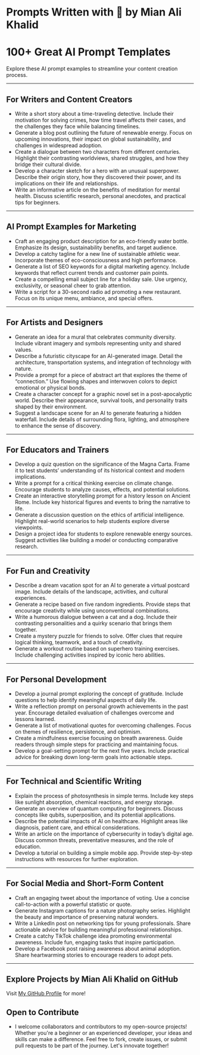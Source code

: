 # Prompts Written with 💖 by Mian Ali Khalid

# 100+ Great AI Prompt Templates

Explore these AI prompt examples to streamline your content creation process.

---

## For Writers and Content Creators

- Write a short story about a time-traveling detective. Include their motivation for solving crimes, how time travel affects their cases, and the challenges they face while balancing timelines.  
- Generate a blog post outlining the future of renewable energy. Focus on upcoming innovations, their impact on global sustainability, and challenges in widespread adoption.  
- Create a dialogue between two characters from different centuries. Highlight their contrasting worldviews, shared struggles, and how they bridge their cultural divide.  
- Develop a character sketch for a hero with an unusual superpower. Describe their origin story, how they discovered their power, and its implications on their life and relationships.  
- Write an informative article on the benefits of meditation for mental health. Discuss scientific research, personal anecdotes, and practical tips for beginners.  


---

## AI Prompt Examples for Marketing

- Craft an engaging product description for an eco-friendly water bottle. Emphasize its design, sustainability benefits, and target audience.  
- Develop a catchy tagline for a new line of sustainable athletic wear. Incorporate themes of eco-consciousness and high performance.  
- Generate a list of SEO keywords for a digital marketing agency. Include keywords that reflect current trends and customer pain points.  
- Create a compelling email subject line for a holiday sale. Use urgency, exclusivity, or seasonal cheer to grab attention.  
- Write a script for a 30-second radio ad promoting a new restaurant. Focus on its unique menu, ambiance, and special offers.  

---

## For Artists and Designers

- Generate an idea for a mural that celebrates community diversity. Include vibrant imagery and symbols representing unity and shared values.  
- Describe a futuristic cityscape for an AI-generated image. Detail the architecture, transportation systems, and integration of technology with nature.  
- Provide a prompt for a piece of abstract art that explores the theme of “connection.” Use flowing shapes and interwoven colors to depict emotional or physical bonds.  
- Create a character concept for a graphic novel set in a post-apocalyptic world. Describe their appearance, survival tools, and personality traits shaped by their environment.  
- Suggest a landscape scene for an AI to generate featuring a hidden waterfall. Include details of surrounding flora, lighting, and atmosphere to enhance the sense of discovery.  

---

## For Educators and Trainers

- Develop a quiz question on the significance of the Magna Carta. Frame it to test students’ understanding of its historical context and modern implications.  
- Write a prompt for a critical thinking exercise on climate change. Encourage students to analyze causes, effects, and potential solutions.  
- Create an interactive storytelling prompt for a history lesson on Ancient Rome. Include key historical figures and events to bring the narrative to life.  
- Generate a discussion question on the ethics of artificial intelligence. Highlight real-world scenarios to help students explore diverse viewpoints.  
- Design a project idea for students to explore renewable energy sources. Suggest activities like building a model or conducting comparative research.  

---

## For Fun and Creativity

- Describe a dream vacation spot for an AI to generate a virtual postcard image. Include details of the landscape, activities, and cultural experiences.  
- Generate a recipe based on five random ingredients. Provide steps that encourage creativity while using unconventional combinations.  
- Write a humorous dialogue between a cat and a dog. Include their contrasting personalities and a quirky scenario that brings them together.  
- Create a mystery puzzle for friends to solve. Offer clues that require logical thinking, teamwork, and a touch of creativity.  
- Generate a workout routine based on superhero training exercises. Include challenging activities inspired by iconic hero abilities.  

---

## For Personal Development

- Develop a journal prompt exploring the concept of gratitude. Include questions to help identify meaningful aspects of daily life.  
- Write a reflection prompt on personal growth achievements in the past year. Encourage detailed evaluation of challenges overcome and lessons learned.  
- Generate a list of motivational quotes for overcoming challenges. Focus on themes of resilience, persistence, and optimism.  
- Create a mindfulness exercise focusing on breath awareness. Guide readers through simple steps for practicing and maintaining focus.  
- Develop a goal-setting prompt for the next five years. Include practical advice for breaking down long-term goals into actionable steps.  

---

## For Technical and Scientific Writing

- Explain the process of photosynthesis in simple terms. Include key steps like sunlight absorption, chemical reactions, and energy storage.  
- Generate an overview of quantum computing for beginners. Discuss concepts like qubits, superposition, and its potential applications.  
- Describe the potential impacts of AI on healthcare. Highlight areas like diagnosis, patient care, and ethical considerations.  
- Write an article on the importance of cybersecurity in today’s digital age. Discuss common threats, preventative measures, and the role of education.  
- Develop a tutorial on building a simple mobile app. Provide step-by-step instructions with resources for further exploration.  

---

## For Social Media and Short-Form Content

- Craft an engaging tweet about the importance of voting. Use a concise call-to-action with a powerful statistic or quote.  
- Generate Instagram captions for a nature photography series. Highlight the beauty and importance of preserving natural wonders.  
- Write a LinkedIn post on networking tips for young professionals. Share actionable advice for building meaningful professional relationships.  
- Create a catchy TikTok challenge idea promoting environmental awareness. Include fun, engaging tasks that inspire participation.  
- Develop a Facebook post raising awareness about animal adoption. Share heartwarming stories to encourage readers to adopt pets.  

---

## Explore Projects by Mian Ali Khalid on GitHub

Visit [My GitHub Profile](https://github.com/MianAliKhalid) for more!


## Open to Contribute
- I welcome collaborators and contributors to my open-source projects! Whether you're a beginner or an experienced developer, your ideas and skills can make a difference. Feel free to fork, create issues, or submit pull requests to be part of the journey. Let's innovate together!
